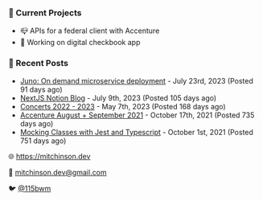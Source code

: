 ### 📌 Current Projects
- 📪 APIs for a federal client with Accenture
- 🤑 Working on digital checkbook app

### 📝 Recent Posts

- [Juno: On demand microservice deployment](https://blog.mitchinson.dev/juno) - July 23rd, 2023 (Posted 91 days ago)
- [NextJS Notion Blog](https://blog.mitchinson.dev/blog-2023) - July 9th, 2023 (Posted 105 days ago)
- [Concerts 2022 - 2023](https://blog.mitchinson.dev/concerts-2023) - May 7th, 2023 (Posted 168 days ago)
- [Accenture August + September 2021](https://blog.mitchinson.dev/pillar/aug-sep-21) - October 17th, 2021 (Posted 735 days ago)
- [Mocking Classes with Jest and Typescript](https://blog.mitchinson.dev/jest-typescript-mocks) - October 1st, 2021 (Posted 751 days ago)

🌐 https://mitchinson.dev

💌 mitchinson.dev@gmail.com

🐦 [@115bwm](https://twitter.com/115bwm)
